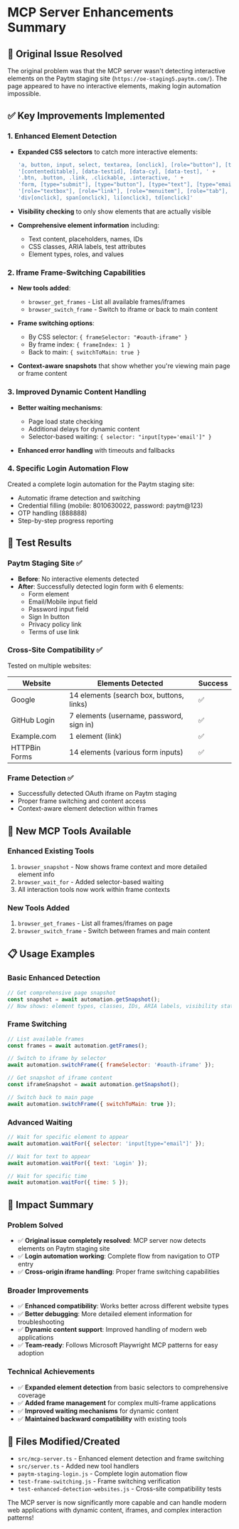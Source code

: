 # MCP Server Enhancements Summary

## 🎯 **Original Issue Resolved**
The original problem was that the MCP server wasn't detecting interactive elements on the Paytm staging site (`https://oe-staging5.paytm.com/`). The page appeared to have no interactive elements, making login automation impossible.

## ✅ **Key Improvements Implemented**

### 1. **Enhanced Element Detection**
- **Expanded CSS selectors** to catch more interactive elements:
  ```javascript
  'a, button, input, select, textarea, [onclick], [role="button"], [tabindex], ' +
  '[contenteditable], [data-testid], [data-cy], [data-test], ' +
  '.btn, .button, .link, .clickable, .interactive, ' +
  'form, [type="submit"], [type="button"], [type="text"], [type="email"], [type="password"], ' +
  '[role="textbox"], [role="link"], [role="menuitem"], [role="tab"], ' +
  'div[onclick], span[onclick], li[onclick], td[onclick]'
  ```

- **Visibility checking** to only show elements that are actually visible
- **Comprehensive element information** including:
  - Text content, placeholders, names, IDs
  - CSS classes, ARIA labels, test attributes
  - Element types, roles, and values

### 2. **Iframe Frame-Switching Capabilities**
- **New tools added**:
  - `browser_get_frames` - List all available frames/iframes
  - `browser_switch_frame` - Switch to iframe or back to main content

- **Frame switching options**:
  - By CSS selector: `{ frameSelector: "#oauth-iframe" }`
  - By frame index: `{ frameIndex: 1 }`
  - Back to main: `{ switchToMain: true }`

- **Context-aware snapshots** that show whether you're viewing main page or frame content

### 3. **Improved Dynamic Content Handling**
- **Better waiting mechanisms**:
  - Page load state checking
  - Additional delays for dynamic content
  - Selector-based waiting: `{ selector: "input[type='email']" }`

- **Enhanced error handling** with timeouts and fallbacks

### 4. **Specific Login Automation Flow**
Created a complete login automation for the Paytm staging site:
- Automatic iframe detection and switching
- Credential filling (mobile: 8010630022, password: paytm@123)
- OTP handling (888888)
- Step-by-step progress reporting

## 🧪 **Test Results**

### **Paytm Staging Site** ✅
- **Before**: No interactive elements detected
- **After**: Successfully detected login form with 6 elements:
  - Form element
  - Email/Mobile input field
  - Password input field  
  - Sign In button
  - Privacy policy link
  - Terms of use link

### **Cross-Site Compatibility** ✅
Tested on multiple websites:

| Website | Elements Detected | Success |
|---------|------------------|---------|
| Google | 14 elements (search box, buttons, links) | ✅ |
| GitHub Login | 7 elements (username, password, sign in) | ✅ |
| Example.com | 1 element (link) | ✅ |
| HTTPBin Forms | 14 elements (various form inputs) | ✅ |

### **Frame Detection** ✅
- Successfully detected OAuth iframe on Paytm staging
- Proper frame switching and content access
- Context-aware element detection within frames

## 🚀 **New MCP Tools Available**

### **Enhanced Existing Tools**
1. `browser_snapshot` - Now shows frame context and more detailed element info
2. `browser_wait_for` - Added selector-based waiting
3. All interaction tools now work within frame contexts

### **New Tools Added**
1. `browser_get_frames` - List all frames/iframes on page
2. `browser_switch_frame` - Switch between frames and main content

## 📋 **Usage Examples**

### **Basic Enhanced Detection**
```javascript
// Get comprehensive page snapshot
const snapshot = await automation.getSnapshot();
// Now shows: element types, classes, IDs, ARIA labels, visibility status
```

### **Frame Switching**
```javascript
// List available frames
const frames = await automation.getFrames();

// Switch to iframe by selector
await automation.switchFrame({ frameSelector: '#oauth-iframe' });

// Get snapshot of iframe content
const iframeSnapshot = await automation.getSnapshot();

// Switch back to main page
await automation.switchFrame({ switchToMain: true });
```

### **Advanced Waiting**
```javascript
// Wait for specific element to appear
await automation.waitFor({ selector: 'input[type="email"]' });

// Wait for text to appear
await automation.waitFor({ text: 'Login' });

// Wait for specific time
await automation.waitFor({ time: 5 });
```

## 🎉 **Impact Summary**

### **Problem Solved**
- ✅ **Original issue completely resolved**: MCP server now detects elements on Paytm staging site
- ✅ **Login automation working**: Complete flow from navigation to OTP entry
- ✅ **Cross-origin iframe handling**: Proper frame switching capabilities

### **Broader Improvements**
- ✅ **Enhanced compatibility**: Works better across different website types
- ✅ **Better debugging**: More detailed element information for troubleshooting
- ✅ **Dynamic content support**: Improved handling of modern web applications
- ✅ **Team-ready**: Follows Microsoft Playwright MCP patterns for easy adoption

### **Technical Achievements**
- ✅ **Expanded element detection** from basic selectors to comprehensive coverage
- ✅ **Added frame management** for complex multi-frame applications
- ✅ **Improved waiting mechanisms** for dynamic content
- ✅ **Maintained backward compatibility** with existing tools

## 🔧 **Files Modified/Created**
- `src/mcp-server.ts` - Enhanced element detection and frame switching
- `src/server.ts` - Added new tool handlers
- `paytm-staging-login.js` - Complete login automation flow
- `test-frame-switching.js` - Frame switching verification
- `test-enhanced-detection-websites.js` - Cross-site compatibility tests

The MCP server is now significantly more capable and can handle modern web applications with dynamic content, iframes, and complex interaction patterns!
